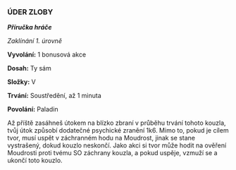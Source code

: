 ### ÚDER ZLOBY

***Příručka hráče***

*Zaklínání 1. úrovně*

**Vyvolání:** 1 bonusová akce

**Dosah:** Ty sám

**Složky:** V

**Trvání:** Soustředění, až 1 minuta

**Povolání:** Paladin

Až příště zasáhneš útokem na blízko zbraní v průběhu trvání tohoto kouzla, tvůj útok způsobí dodatečné psychické zranění 1k6. Mimo to, pokud je cílem tvor, musí uspět v záchranném hodu na Moudrost, jinak se stane vystrašený, dokud kouzlo neskončí. Jako akci si tvor může hodit na ověření Moudrosti proti tvému SO záchrany kouzla, a pokud uspěje, vzmuží se a ukončí toto kouzlo.